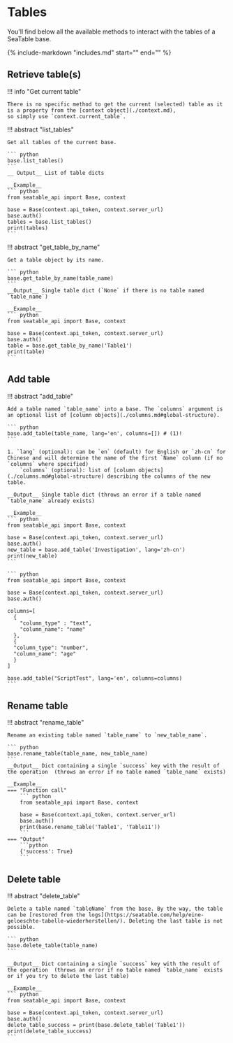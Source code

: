 # Tables

You'll find below all the available methods to interact with the tables of a SeaTable base.

{%
    include-markdown "includes.md"
    start="<!--tablestructure-start-->"
    end="<!--tablestructure-end-->"
%}

## Retrieve table(s)

!!! info "Get current table"

    There is no specific method to get the current (selected) table as it is a property from the [context object](./context.md),
    so simply use `context.current_table`.

!!! abstract "list_tables"

    Get all tables of the current base.

    ``` python
    base.list_tables()
    ```
    __ Output__ List of table dicts

    __Example__
    ``` python
    from seatable_api import Base, context

    base = Base(context.api_token, context.server_url)
    base.auth()
    tables = base.list_tables()
    print(tables)
    ```

!!! abstract "get_table_by_name"

    Get a table object by its name.

    ``` python
    base.get_table_by_name(table_name)
    ```
    __Output__ Single table dict (`None` if there is no table named `table_name`)
    
    __Example__
    ``` python
    from seatable_api import Base, context

    base = Base(context.api_token, context.server_url)
    base.auth()
    table = base.get_table_by_name('Table1')
    print(table)
    ```

## Add table

!!! abstract "add_table"

    Add a table named `table_name` into a base. The `columns` argument is an optional list of [column objects](./columns.md#global-structure).

    ``` python
    base.add_table(table_name, lang='en', columns=[]) # (1)!
    ```

    1. `lang` (optional): can be `en` (default) for English or `zh-cn` for Chinese and will determine the name of the first `Name` column (if no `columns` where specified)
        `columns` (optional): list of [column objects](./columns.md#global-structure) describing the columns of the new table.

    __Output__ Single table dict (throws an error if a table named `table_name` already exists)

    __Example__
    ``` python
    from seatable_api import Base, context

    base = Base(context.api_token, context.server_url)
    base.auth()
    new_table = base.add_table('Investigation', lang='zh-cn')
    print(new_table)
    ```

    ``` python
    from seatable_api import Base, context

    base = Base(context.api_token, context.server_url)
    base.auth()

    columns=[
      {
        "column_type" : "text", 
        "column_name": "name"
      }, 
      {
      "column_type": "number",
      "column_name": "age"
      }
    ]

    base.add_table("ScriptTest", lang='en', columns=columns)
    ```

## Rename table

!!! abstract "rename_table"

    Rename an existing table named `table_name` to `new_table_name`.

    ``` python
    base.rename_table(table_name, new_table_name)
    ```
    __Output__ Dict containing a single `success` key with the result of the operation  (throws an error if no table named `table_name` exists)

    __Example__
    === "Function call"
        ``` python
        from seatable_api import Base, context

        base = Base(context.api_token, context.server_url)
        base.auth()
        print(base.rename_table('Table1', 'Table11'))
        ```
    === "Output"
        ```python
        {'success': True}
        ```

## Delete table

!!! abstract "delete_table"

    Delete a table named `tableName` from the base. By the way, the table can be [restored from the logs](https://seatable.com/help/eine-geloeschte-tabelle-wiederherstellen/). Deleting the last table is not possible.

    ``` python
    base.delete_table(table_name)
    ```

    __Output__ Dict containing a single `success` key with the result of the operation  (throws an error if no table named `table_name` exists or if you try to delete the last table)

    __Example__
    ``` python
    from seatable_api import Base, context

    base = Base(context.api_token, context.server_url)
    base.auth()
    delete_table_success = print(base.delete_table('Table1'))
    print(delete_table_success)
    ```
